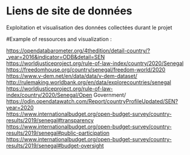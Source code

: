 # Liens de site de données
Exploitation et visualisation des données collectées durant le projet

#Example of ressources and visualization : 

https://opendatabarometer.org/4thedition/detail-country/?_year=2016&indicator=ODB&detail=SEN	
https://worldjusticeproject.org/rule-of-law-index/country/2020/Senegal	
https://freedomhouse.org/country/senegal/freedom-world/2020	
https://www.v-dem.net/en/data/data/v-dem-dataset/	
http://rulemaking.worldbank.org/en/data/explorecountries/senegal	
https://worldjusticeproject.org/rule-of-law-index/country/2020/Senegal/Open Government/	
https://odin.opendatawatch.com/Report/countryProfileUpdated/SEN?year=2020	
https://www.internationalbudget.org/open-budget-survey/country-results/2019/senegal#transparency	
https://www.internationalbudget.org/open-budget-survey/country-results/2019/senegal#public-participation	
https://www.internationalbudget.org/open-budget-survey/country-results/2019/senegal#budget-oversight
